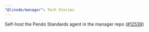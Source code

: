 ```yaml
---
"@linode/manager": Tech Stories
---
```


 Self-host the Pendo Standards agent in the manager repo ([#12539](https://github.com/linode/manager/pull/12539))
